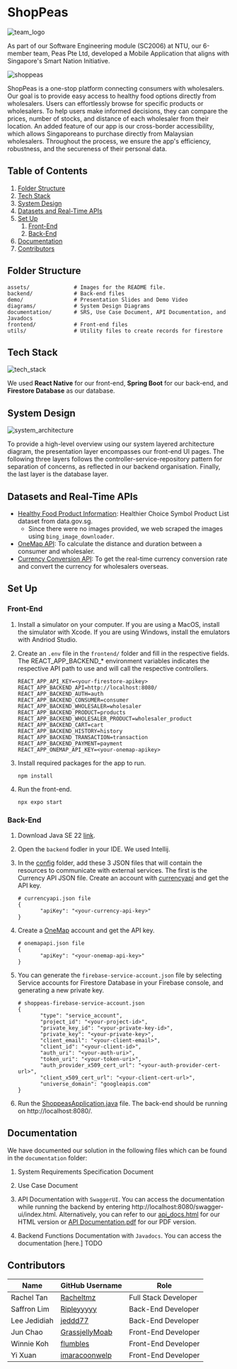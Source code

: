 # ShopPeas

![team_logo](./assets/logo_peasltd.png)

As part of our Software Engineering module (SC2006) at NTU, our 6-member team, Peas Pte Ltd, developed a Mobile Application that aligns with Singapore's Smart Nation Initiative.

![shoppeas](./assets/landing_page.png)

ShopPeas is a one-stop platform connecting consumers with wholesalers. Our goal is to provide easy access to healthy food options directly from wholesalers. Users can effortlessly browse for specific products or wholesalers. To help users make informed decisions, they can compare the prices, number of stocks, and distance of each wholesaler from their location. An added feature of our app is our cross-border accessibility, which allows Singaporeans to purchase directly from Malaysian wholesalers. Throughout the process, we ensure the app's efficiency, robustness, and the secureness of their personal data.

## Table of Contents

1. [Folder Structure](#folder-structure)
2. [Tech Stack](#tech-stack)
3. [System Design](#system-design)
4. [Datasets and Real-Time APIs](#data-api)
5. [Set Up](#setup)
    1. [Front-End](#frontend)
    2. [Back-End](#backend)
6. [Documentation](#documentation)
7. [Contributors](#contributors)

<a id='folder-structure'></a>

## Folder Structure

```
assets/              # Images for the README file.
backend/             # Back-end files
demo/                # Presentation Slides and Demo Video
diagrams/            # System Design Diagrams
documentation/       # SRS, Use Case Document, API Documentation, and Javadocs
frontend/            # Front-end files
utils/               # Utility files to create records for firestore
```

<a id='tech-stack'></a>

## Tech Stack

![tech_stack](./assets/tech_stack.png)

We used **React Native** for our front-end, **Spring Boot** for our back-end, and **Firestore Database** as our database.

<a id='system-design'></a>

## System Design

![system_architecture](./assets/sys_architecture.png)

To provide a high-level overview using our system layered architecture diagram, the presentation layer encompasses our front-end UI pages. The following three layers follows the controller-service-repository pattern for separation of concerns, as reflected in our backend organisation. Finally, the last layer is the database layer.

<a id='data-api'></a>

## Datasets and Real-Time APIs

- [Healthy Food Product Information](https://data.gov.sg/datasets/d_6725eed000bf5b3c5d310eb08de0851f/view): Healthier Choice Symbol Product List dataset from data.gov.sg.
  - Since there were no images provided, we web scraped the images using `bing_image_downloader`.
- [OneMap API](https://www.onemap.gov.sg/apidocs/): To calculate the distance and duration between a consumer and wholesaler.
- [Currency Conversion API](https://currencyapi.com/): To get the real-time currency conversion rate and convert the currency for wholesalers overseas.

<a id='setup'></a>

## Set Up

<a id='frontend'></a>

### Front-End

1. Install a simulator on your computer. If you are using a MacOS, install the simulator with Xcode. If you are using Windows, install the emulators with Andriod Studio.

2. Create an `.env` file in the `frontend/` folder and fill in the respective fields. The REACT_APP_BACKEND_* environment variables indicates the respective API path to use and will call the respective controllers.

       REACT_APP_API_KEY=<your-firestore-apikey>
       REACT_APP_BACKEND_API=http://localhost:8080/
       REACT_APP_BACKEND_AUTH=auth
       REACT_APP_BACKEND_CONSUMER=consumer
       REACT_APP_BACKEND_WHOLESALER=wholesaler
       REACT_APP_BACKEND_PRODUCT=products
       REACT_APP_BACKEND_WHOLESALER_PRODUCT=wholesaler_product
       REACT_APP_BACKEND_CART=cart
       REACT_APP_BACKEND_HISTORY=history
       REACT_APP_BACKEND_TRANSACTION=transaction
       REACT_APP_BACKEND_PAYMENT=payment
       REACT_APP_ONEMAP_API_KEY=<your-onemap-apikey>

3. Install required packages for the app to run.

       npm install

4. Run the front-end.

       npx expo start

<a id='backend'></a>

### Back-End

1. Download Java SE 22 [link](https://www.oracle.com/sg/java/technologies/downloads/).

2. Open the `backend` fodler in your IDE. We used Intellij.

3. In the [config](./backend/src/main/resources/config) folder, add these 3 JSON files that will contain the resources to communicate with external services. The first is the Currency API JSON file. Create an account with [currencyapi](https://currencyapi.com/) and get the API key.

       # currencyapi.json file
       {
              "apiKey": "<your-currency-api-key>"
       }

4. Create a [OneMap](https://www.onemap.gov.sg/apidocs/) account and get the API key.

       # onemapapi.json file
       {
              "apiKey": "<your-onemap-api-key>"
       }

5. You can generate the `firebase-service-account.json` file by selecting Service accounts for Firestore Database in your Firebase console, and generating a new private key.

       # shoppeas-firebase-service-account.json
       {
              "type": "service_account",
              "project_id": "<your-project-id>",
              "private_key_id": "<your-private-key-id>",
              "private_key": "<your-private-key>",
              "client_email": "<your-client-email>",
              "client_id": "<your-client-id>",
              "auth_uri": "<your-auth-uri>",
              "token_uri": "<your-token-uri>",
              "auth_provider_x509_cert_url": "<your-auth-provider-cert-url>",
              "client_x509_cert_url": "<your-client-cert-url>",
              "universe_domain": "googleapis.com"
       }

6. Run the [ShoppeasApplication.java](./backend/src/main/java/com/peaslimited/shoppeas/ShoppeasApplication.java) file. The back-end should be running on http://localhost:8080/.

<a id='documentation'></a>

## Documentation

We have documented our solution in the following files which can be found in the `documentation` folder:

1. System Requirements Specification Document

2. Use Case Document

3. API Documentation with `SwaggerUI`. You can access the documentation while running the backend by entering http://localhost:8080/swagger-ui/index.html. Alternatively, you can refer to our [api_docs.html](./documentation/api_docs.html) for our HTML version or [API Documentation.pdf](./documentation/API%20Documentation.pdf) for our PDF version.

4. Backend Functions Documentation with `Javadocs`. You can access the documentation [here.] TODO

<a id='contributors'></a>

## Contributors

| Name                        | GitHub Username   | Role   |
|-----------------------------|-------------------|--------|
| Rachel Tan                  | [Racheltmz](https://github.com/Racheltmz) | Full Stack Developer |
| Saffron Lim                 | [Ripleyyyyy](https://github.com/Ripleyyyyy) | Back-End Developer |
| Lee Jedidiah                | [jeddd77](https://github.com/jeddd77) | Back-End Developer |
| Jun Chao                    | [GrassjellyMoab](https://github.com/GrassjellyMoab) | Front-End Developer |
| Winnie Koh                  | [flumbles](https://github.com/flumbles) | Front-End Developer |
| Yi Xuan                     | [imaracoonwelp](https://github.com/imaracoonwelp) | Front-End Developer |
